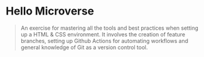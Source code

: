 
# Hello Microverse

> An exercise for mastering all the tools and best practices when setting up a HTML & CSS environment. It involves the creation of feature branches, setting up Github Actions for automating workflows and general knowledge of Git as a version control tool.





